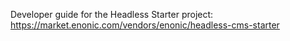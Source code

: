 Developer guide for the Headless Starter project: https://market.enonic.com/vendors/enonic/headless-cms-starter
